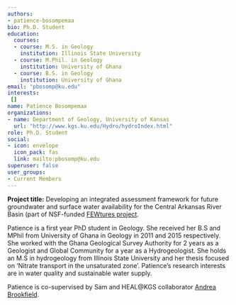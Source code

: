 ```yaml
---
authors:
- patience-bosompemaa
bio: Ph.D. Student
education:
  courses:
  - course: M.S. in Geology
    institution: Illinois State University
  - course: M.Phil. in Geology
    institution: University of Ghana
  - course: B.S. in Geology
    institution: University of Ghana
email: "pbosomp@ku.edu"
interests:
 []
name: Patience Bosompemaa
organizations:
- name: Department of Geology, University of Kansas
  url: "http://www.kgs.ku.edu/Hydro/hydroIndex.html"
role: Ph.D. Student
social:
- icon: envelope
  icon_pack: fas
  link: mailto:pbosomp@ku.edu
superuser: false
user_groups:
- Current Members
---
```

**Project title:** Developing an integrated assessment framework for future groundwater and surface water availability for the Central Arkansas River Basin (part of NSF-funded [FEWtures project](http://ipsr.ku.edu/FEWtures/).

Patience is a first year PhD student in Geology. She received her B.S and MPhil from University of Ghana in Geology in 2011 and 2015 respectively. She worked with the Ghana Geological Survey Authority for 2 years as a Geologist and Global Community for a year as a Hydrogeologist. She holds an M.S in hydrogeology from Illinois State University and her thesis focused on ‘Nitrate transport in the unsaturated zone’. Patience’s research interests are in water quality and sustainable water supply. 

Patience is co-supervised by Sam and HEAL@KGS collaborator [Andrea Brookfield](https://uwaterloo.ca/earth-environmental-sciences/people-profiles/andrea-brookfield).
